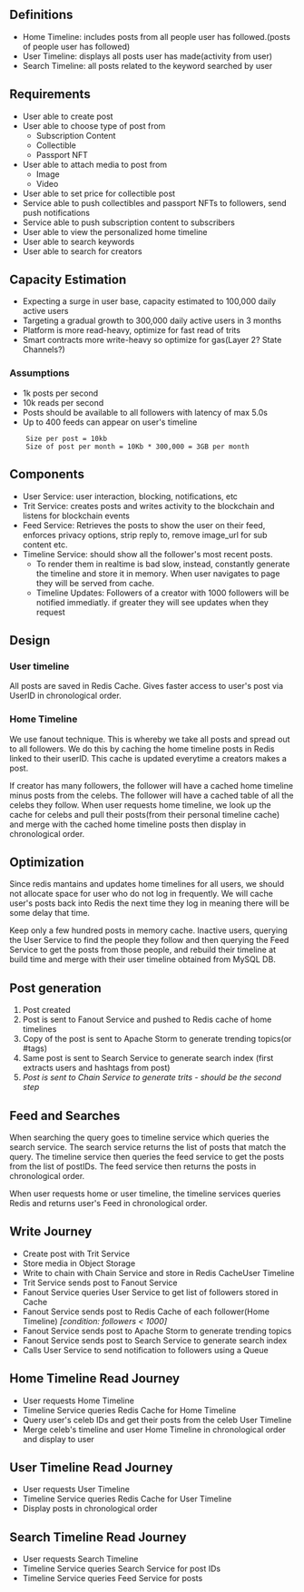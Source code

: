 ## Definitions

- Home Timeline: includes posts from all people user has followed.(posts of people user has followed)
- User Timeline: displays all posts user has made(activity from user)
- Search Timeline: all posts related to the keyword searched by user

## Requirements

- User able to create post
- User able to choose type of post from
  - Subscription Content
  - Collectible
  - Passport NFT
- User able to attach media to post from
  - Image
  - Video
- User able to set price for collectible post
- Service able to push collectibles and passport NFTs to followers, send push notifications
- Service able to push subscription content to subscribers
- User able to view the personalized home timeline
- User able to search keywords
- User able to search for creators

## Capacity Estimation

- Expecting a surge in user base, capacity estimated to 100,000 daily active users
- Targeting a gradual growth to 300,000 daily active users in 3 months
- Platform is more read-heavy, optimize for fast read of trits
- Smart contracts more write-heavy so optimize for gas(Layer 2? State Channels?)

### Assumptions

- 1k posts per second
- 10k reads per second
- Posts should be available to all followers with latency of max 5.0s
- Up to 400 feeds can appear on user's timeline

```
    Size per post = 10kb
    Size of post per month = 10Kb * 300,000 = 3GB per month
```

## Components

- User Service: user interaction, blocking, notifications, etc
- Trit Service: creates posts and writes activity to the blockchain and listens for blockchain events
- Feed Service: Retrieves the posts to show the user on their feed, enforces privacy options, strip reply to, remove image_url for sub content etc.
- Timeline Service: should show all the follower's most recent posts.
  - To render them in realtime is bad slow, instead, constantly generate the timeline and store it in memory. When user navigates to page they will be served from cache.
  - Timeline Updates: Followers of a creator with 1000 followers will be notified immediatly. if greater they will see updates when they request

## Design

### User timeline

All posts are saved in Redis Cache. Gives faster access to user's post via UserID in chronological order.

### Home Timeline

We use fanout technique. This is whereby we take all posts and spread out to all followers. We do this by caching the home timeline posts in Redis linked to their userID. This cache is updated everytime a creators makes a post.

If creator has many followers, the follower will have a cached home timeline minus posts from the celebs. The follower will have a cached table of all the celebs they follow. When user requests home timeline, we look up the cache for celebs and pull their posts(from their personal timeline cache) and merge with the cached home timeline posts then display in chronological order.

## Optimization

Since redis mantains and updates home timelines for all users, we should not allocate space for user who do not log in frequently. We will cache user's posts back into Redis the next time they log in meaning there will be some delay that time.

Keep only a few hundred posts in memory cache. Inactive users, querying the User Service to find the people they follow and then querying the Feed Service to get the posts from those people, and rebuild their timeline at build time and merge with their user timeline obtained from MySQL DB.

## Post generation

1. Post created
2. Post is sent to Fanout Service and pushed to Redis cache of home timelines
3. Copy of the post is sent to Apache Storm to generate trending topics(or #tags)
4. Same post is sent to Search Service to generate search index (first extracts users and hashtags from post)
5. _Post is sent to Chain Service to generate trits - should be the second step_

## Feed and Searches

When searching the query goes to timeline service which queries the search service. The search service returns the list of posts that match the query. The timeline service then queries the feed service to get the posts from the list of postIDs. The feed service then returns the posts in chronological order.

When user requests home or user timeline, the timeline services queries Redis and returns user's Feed in chronological order.

## Write Journey

- Create post with Trit Service
- Store media in Object Storage
- Write to chain with Chain Service and store in Redis CacheUser Timeline
- Trit Service sends post to Fanout Service
- Fanout Service queries User Service to get list of followers stored in Cache
- Fanout Service sends post to Redis Cache of each follower(Home Timeline) _[condition: followers < 1000]_
- Fanout Service sends post to Apache Storm to generate trending topics
- Fanout Service sends post to Search Service to generate search index
- Calls User Service to send notification to followers using a Queue

## Home Timeline Read Journey

- User requests Home Timeline
- Timeline Service queries Redis Cache for Home Timeline
- Query user's celeb IDs and get their posts from the celeb User Timeline
- Merge celeb's timeline and user Home Timeline in chronological order and display to user

## User Timeline Read Journey

- User requests User Timeline
- Timeline Service queries Redis Cache for User Timeline
- Display posts in chronological order

## Search Timeline Read Journey

- User requests Search Timeline
- Timeline Service queries Search Service for post IDs
- Timeline Service queries Feed Service for posts
